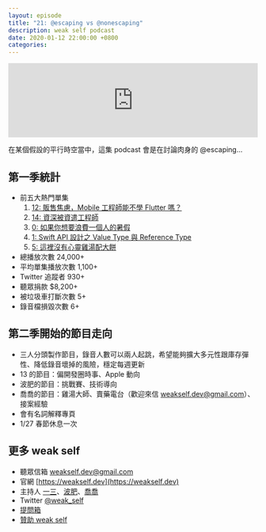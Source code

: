 ```yaml
---
layout: episode
title: "21: @escaping vs @nonescaping"
description: weak self podcast
date: 2020-01-12 22:00:00 +0800
categories: 
---
```

<iframe src="https://www.listennotes.com/embedded/e/f30f349699ab404db9cfa96dd4ad268f/" width="100%" style="width: 1px; min-width: 100%;" frameborder="0" scrolling="no" loading="lazy"></iframe>

在某個假設的平行時空當中，這集 podcast 會是在討論肉身的 @escaping...

## 第一季統計

* 前五大熱門單集
    1. [12: 販售焦慮，Mobile 工程師能不學 Flutter 嗎？](https://weakself.dev/episodes/12)
    2. [14: 資深被資遣工程師](https://weakself.dev/episodes/14)
    3. [0: 如果你想要浪費一個人的暑假](https://weakself.dev/episodes/0)
    4. [1: Swift API 設計之 Value Type 與 Reference Type](https://weakself.dev/episodes/1)
    5. [5: 這裡沒有心靈雞湯配大餅](https://weakself.dev/episodes/5)
* 總播放次數 24,000+
* 平均單集播放次數 1,100+
* Twitter 追蹤者 930+
* 聽眾捐款 $8,200+
* 被垃圾車打斷次數 5+
* 錄音檔損毀次數 6+

## 第二季開始的節目走向

* 三人分頭製作節目，錄音人數可以兩人起跳，希望能夠擴大多元性跟庫存彈性、降低錄音壞掉的風險，穩定每週更新
* 13 的節目：偏開發圈時事、Apple 動向
* 波肥的節目：挑戰賽、技術導向
* 喬喬的節目：雞湯大師、賣藥電台（歡迎來信 [weakself.dev@gmail.com](mailto:weakself.dev@gmail.com)）、接案經驗
* 會有名詞解釋專頁
* 1/27 春節休息一次

## 更多 weak self

* 聽眾信箱 [weakself.dev@gmail.com](mailto:weakself.dev@gmail.com)
* 官網 [https://weakself.dev](https://weakself.dev)
* 主持人 [一三](https://twitter.com/ethanhuang13)、[波肥](https://twitter.com/PofatTseng)、[喬喬](https://twitter.com/joe_trash_talk)
* Twitter [@weak_self](https://twitter.com/weak_self)
* [提問箱](https://peing.net/zh-TW/weak_self)
* [贊助 weak self](https://weakself.dev/#donation)